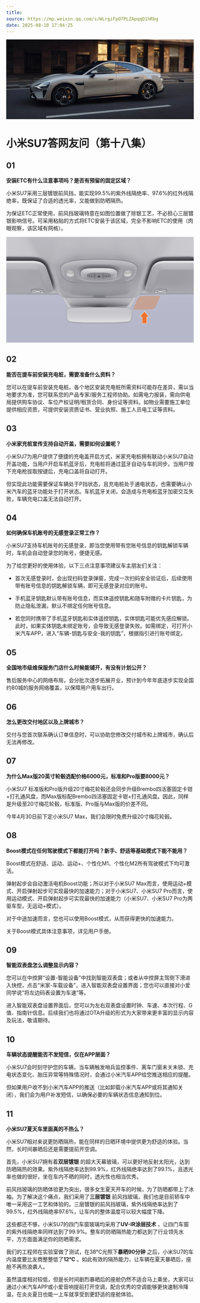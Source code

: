```yaml
---
title: 
source: https://mp.weixin.qq.com/s/WLrgiFpO7PLZApqqQ1hRbg
date: 2025-08-10 17:04:25
---
```


![cover_image](images/img_e465d9bc.jpg)


#  小米SU7答网友问（第十八集）



  


## **01**


**安装ETC有什么注意事项吗？是否有预留的固定区域？**

小米SU7采用三层镀银前风挡，能实现99.5%的紫外线隔绝率、97.6%的红外线隔绝率，既保证了合适的透光率，又能做到防晒隔热。

为保证ETC正常使用，前风挡玻璃特意在如图位置做了除银工艺，不必担心三层镀银影响信号。可采用粘贴的方式将ETC安装于该区域，完全不影响ETC的使用（肉眼观察，该区域有网格）。

  

![img_9e0ac1ec.jpg](images/img_9e0ac1ec.jpg)


## **02**


**能否在提车前安装充电桩，需要准备什么资料？**

您可以在提车前安装充电桩。各个地区安装充电桩所需资料可能存在差异，需以当地要求为准，您可联系您的产品专家/服务工程师协助。如需电力报装，需向供电局提供购车协议、车位产权证明/租赁合同、身份证等资料。如物业需要施工单位提供相应资质，可提供安装资质证书、营业执照、施工人员电工证等资料。

  


## **03**


**小米家充桩宣传支持自动开盖，需要如何设置呢？**

小米SU7为用户提供了便捷的充电盖开启方式，米家充电桩拥有联动小米SU7自动开盖功能，当用户开启车机蓝牙后，充电桩将通过蓝牙自动与车机同步。当用户按下充电枪拔取按键后，充电口盖将自动打开。

但实现此功能需要保证车辆处于P挡状态，且充电桩处于通电状态，也需要确认小米汽车的蓝牙功能处于打开状态。车机蓝牙关闭，会造成与充电桩蓝牙加密交互失败，车辆充电口盖无法自动打开。

  


## **04**


**如何确保车机账号的无感登录正常工作？**

小米SU7支持车机账号的无感登录，即当您使用带有您账号信息的钥匙解锁车辆时，车机会自动登录您的账号，便捷无感。

为了给您更好的使用体验，以下三点注意事项建议车主朋友们关注：

  * 首次无感登录时，会出现扫码登录弹窗，完成一次扫码安全验证后，后续使用带有账号信息的钥匙解锁车辆，即可无感登录对应的账号。

  * 手机蓝牙钥匙默认带有账号信息，而实体遥控钥匙和随车附赠的卡片钥匙，为防止隐私泄漏，默认不绑定任何账号信息。

  * 若您同时携带了手机蓝牙钥匙和实体遥控钥匙，实体钥匙可能优先感应解锁。此时，如果实体钥匙未绑定账号，会导致无感登录失败。如需绑定，可打开小米汽车APP，进入“车辆-钥匙与安全-我的钥匙”，根据指引进行账号绑定。


## **05**


**全国地市级维保服务门店什么时候能铺开，有没有计划公开？**

售后服务中心的网络布局，会分批次逐步拓展开业，预计到今年年底逐步实现全国约80城的服务网络覆盖，以保障用户用车出行。

  


## **06**


**怎么更改交付地区以及上牌城市？**

交付与您首次联系确认订单信息时，可以协助您修改交付城市和上牌城市，确认后无法再修改。

  


## **07**


**为什么Max版20英寸轮毂选配价格6000元，标准和Pro版要8000元？**

小米SU7 标准版和Pro版升级20寸梅花轮毂还会同步升级Brembo四活塞固定卡钳+打孔通风盘，而Max版标配Brembo四活塞固定卡钳+打孔通风盘。因此，同样是升级至20寸梅花轮毂，标准版、Pro版与Max版的价差不同。

今年4月30日前下定小米SU7 Max，我们会限时免费升级20寸梅花轮毂。

  


## **08**


**Boost模式在任何驾驶模式下都能打开吗？新手、舒适等基础模式下能不能用？**

Boost模式在舒适、运动、运动+、个性化M1、个性化M2所有驾驶模式下均可激活。

弹射起步会自动激活电机Boost功能；所以对于小米SU7 Max而言，使用运动+模式、开启弹射起步可实现最快的加速能力；对于小米SU7、小米SU7 Pro而言，使用运动模式、开启弹射起步可实现最快的加速能力（小米SU7、小米SU7 Pro为两驱车型，无运动+模式）。

对于中途加速而言，您也可以使用Boost模式，从而获得更快的加速能力。

关于Boost模式具体注意事项，详见用户手册。

  


## **09**


**智能双表盘怎么调整显示内容？**

您可以在中控屏“设置-智能设备”中找到智能双表盘；或者从中控屏主驾侧下滑进入快控，点击“米家-车载设备”，进入智能双表盘设置界面；您也可以直接对小爱同学说“将左边码表设置为车速”等。

进入智能双表盘设置界面后，您可以为左右双表盘设置时钟、车速、本次行程、G值、指南针信息。后续我们也将通过OTA升级的形式为大家带来更丰富的显示内容及玩法，敬请期待。

  


## **10**


**车辆状态提醒能否不发短信，仅在APP层面？**

小米SU7会时刻守护您的车辆，当车辆触发哨兵监控事件、离车门窗未关未锁、充电状态变化、胎压异常等特殊情况时，会通过小米汽车APP给您推送相应的提醒。

但如果用户收不到小米汽车APP的推送（比如卸载小米汽车APP或将其通知关闭），我们会为用户补发短信，以确保必要的车辆状态信息通知到位。

  


## **11**


**小米SU7夏天车里面真的不热么？**

小米SU7相对来说更防晒隔热，能在同样的日晒环境中提供更为舒适的体验。当然，长时间暴晒后还是需要提前开空调。

首先，小米SU7拥有着**双层镀银** 的超大天幕玻璃，可以更好地反射太阳光，达到防晒隔热的效果。紫外线隔绝率达到99.9%，红外线隔绝率达到了99.1%，且透光率也做的很好，坐在车内不晒的同时，透光性也相当优秀。

前风挡玻璃的防晒体验更为突出，很多女生夏天开车的时候，为了防晒都带上了冰袖。为了解决这个痛点，我们采用了**三层镀银** 前风挡玻璃，我们也是目前轿车中唯一采用这一工艺和体验的。三层镀银的前风挡玻璃，紫外线隔绝率达到了99.5%，红外线隔绝率97.6%，让车内的整体温度可以较大幅度下降。

这些都还不够，小米SU7的四门车窗玻璃均采用了**UV-IR涂层技术** ，让四门车窗的紫外线隔绝率同样达到了99.9%。整车的防晒隔热能力都达到了行业领先水平，方方面面满足你的防晒需求。

我们的工程师在实验室做了测试，在38℃光照下**暴晒90分钟** 之后，小米SU7的车内温度要比友商整整低了**12℃** 。如此有效的隔热能力，让车辆在夏天暴晒后，座舱不再热浪袭人。

虽然温度相对较低，但是长时间剧烈暴晒后的座舱仍然不适合马上乘坐，大家可以通过小米汽车APP或小爱音响提前打开空调，配合优秀的空调能够更快速制冷降温，在炎炎夏日也能一上车就享受到更舒适的座舱体验。
